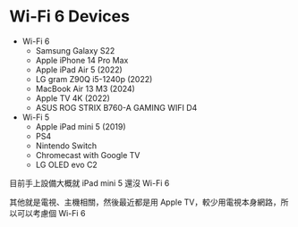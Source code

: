 # Wi-Fi 6 Devices

- Wi-Fi 6
  - Samsung Galaxy S22
  - Apple iPhone 14 Pro Max
  - Apple iPad Air 5 (2022)
  - LG gram Z90Q i5-1240p (2022)
  - MacBook Air 13 M3 (2024)
  - Apple TV 4K (2022)
  - ASUS ROG STRIX B760-A GAMING WIFI D4
- Wi-Fi 5
  - Apple iPad mini 5 (2019)
  - PS4
  - Nintendo Switch
  - Chromecast with Google TV
  - LG OLED evo C2

目前手上設備大概就 iPad mini 5 還沒 Wi-Fi 6

其他就是電視、主機相關，然後最近都是用 Apple TV，較少用電視本身網路，所以可以考慮個 Wi-Fi 6
